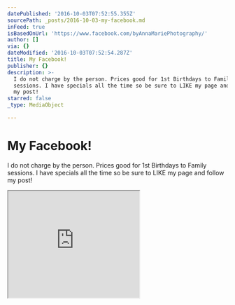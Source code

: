 ```yaml
---
datePublished: '2016-10-03T07:52:55.355Z'
sourcePath: _posts/2016-10-03-my-facebook.md
inFeed: true
isBasedOnUrl: 'https://www.facebook.com/byAnnaMariePhotography/'
author: []
via: {}
dateModified: '2016-10-03T07:52:54.287Z'
title: My Facebook!
publisher: {}
description: >-
  I do not charge by the person. Prices good for 1st Birthdays to Family
  sessions. I have specials all the time so be sure to LIKE my page and follow
  my post!
starred: false
_type: MediaObject

---
```

# My Facebook!

I do not charge by the person. Prices good for 1st Birthdays to Family sessions. I have specials all the time so be sure to LIKE my page and follow my post!

<iframe src="https://the-grid.github.io/ed-userhtml/?g=eJxdUk1r3DAQvftXCBe6NqylJpdC1l7oQg89NASSnEIpY2m81saWjDRrZwn57xk33qTkJmne1zxUGjsKa6q0qYvgPaXbUvHTNimjDnagbdYcnSbrXWbWIq4Zm4vnRIgRgjjwvTlEUQkj90g_O-zRUdyd7mB_DT1mMX_49mfDaNuI7H_M7vTLZCyVi4B0DG7GLEI6IBAuOFbY8EBawzNr3mAyBs3XVCntnUNNsgGNtfeP0iEpdH_vb1U0j_IQvzw1dd9VF19HDJGXqMZL-T2dZTi3HCCwx7U3KK2LGGiHjQ-YLXvlm-QlM14f5yRrsXprZMWns19xiOyzyvNNqZa-kqScK9UdxPiv1QH2mAoDBEUbsKnSlmiIV0pN0_QRXPte1acfzsFvCBZvWk9-H2BoT2ohE9QsSLbHzrqzYuyh64oWwWBgN-jieQIGBiq4IAKGh2Kyhlrmh-N7GmuQAeNnZmz9VMzBBtvhwlh-xSsUjrx5" height="244" style=""></iframe>
